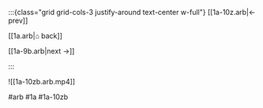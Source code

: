 :::{class="grid grid-cols-3 justify-around text-center w-full"}
[[1a-10z.arb|← prev]]

[[1a.arb|⌂ back]]

[[1a-9b.arb|next →]]

:::

![[1a-10zb.arb.mp4]]

#arb #1a #1a-10zb


